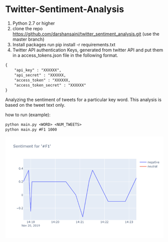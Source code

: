 # Twitter-Sentiment-Analysis
1. Python 2.7 or higher
2. clone the repo https://github.com/darshansaini/twitter_sentiment_analysis.git (use the master branch)
3. Install packages run pip install -r requirements.txt
4. Twitter API authentication Keys, generated from twitter API and put them in a access_tokens.json file in the following format.
```
{
    "api_key" : "XXXXXX",
    "api_secret" : "XXXXXX,
    "access_token" : "XXXXXX,
    "access_token_secret" : "XXXXXX"
} 
```
Analyzing the sentiment of tweets for a particular key word. This analysis is based on the tweet text only.

how to run (example):
```
python main.py <WORD> <NUM_TWEETS>
python main.py #F1 1000
```

![Sample image](img/newplot.png)
